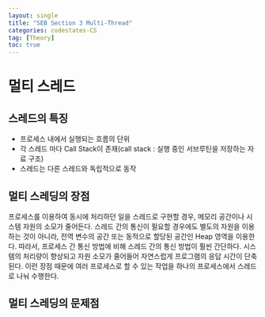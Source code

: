 ```yaml
---
layout: single
title: "SEB Section 3 Multi-Thread"
categories: codestates-CS
tag: [Theory]
toc: true
---
```


# 멀티 스레드

## 스레드의 특징

- 프로세스 내에서 실행되는 흐름의 단위
- 각 스레드 마다 Call Stack이 존재(call stack : 실행 중인 서브루틴을 저장하는 자료 구조)
- 스레드는 다른 스레드와 독립적으로 동작

## 멀티 스레딩의 장점

프로세스를 이용하여 동시에 처리하던 일을 스레드로 구현할 경우, 메모리 공간이나 시스템 자원의 소모가 줄어든다. 스레드 간의 통신이 필요할 경우에도 별도의 자원을 이용하는 것이 아니라, 전역 변수의 공간 또는 동적으로 할당된 공간인 Heap 영역을 이용한다. 따라서, 프로세스 간 통신 방법에 비해 스레드 간의 통신 방법이 훨씬 간단하다. 시스템의 처리량이 향상되고 자원 소모가 줄어들어 자연스럽게 프로그램의 응답 시간이 단축 된다. 이런 장점 때문에 여러 프로세스로 할 수 있는 작업을 하나의 프로세스에서 스레드로 나눠 수행한다.

## 멀티 스레딩의 문제점
